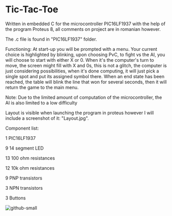 # Tic-Tac-Toe

Written in embedded C for the microcontroller PIC16LF1937 with the help of the program Proteus 8, all comments on project are in romanian however.

The .c file is found in "PIC16LF1937" folder.

Functioning: At start-up you will be prompted with a menu. Your current choice is highlighted by blinking, upon choosing PvC, to fight vs the AI, you will choose to start with either X or 0. When it's the computer's turn to move, the screen might fill with X and 0s, this is not a glitch, the computer is just considering possibilities, when it's done computing, it will just pick a single spot and put its assigned symbol there. When an end state has been reached, the table will blink the line that won for several seconds, then it will return the game to the main menu.

Note: Due to the limited amount of computation of the microcontroller, the AI is also limited to a low difficulty

Layout is visible when launching the program in proteus however I will include a screenshot of it: "Layout.jpg".

Component list:

1   PIC16LF1937

9   14 segment LED

13  100 ohm resistances

12  10k ohm resistances

9   PNP transistors

3   NPN transistors

3   Buttons

![github-small](https://github.com/George-Apetrei/Tic-Tac-Toe-on-microcontroller/blob/master/X%20si%200/Layout.jpg)
